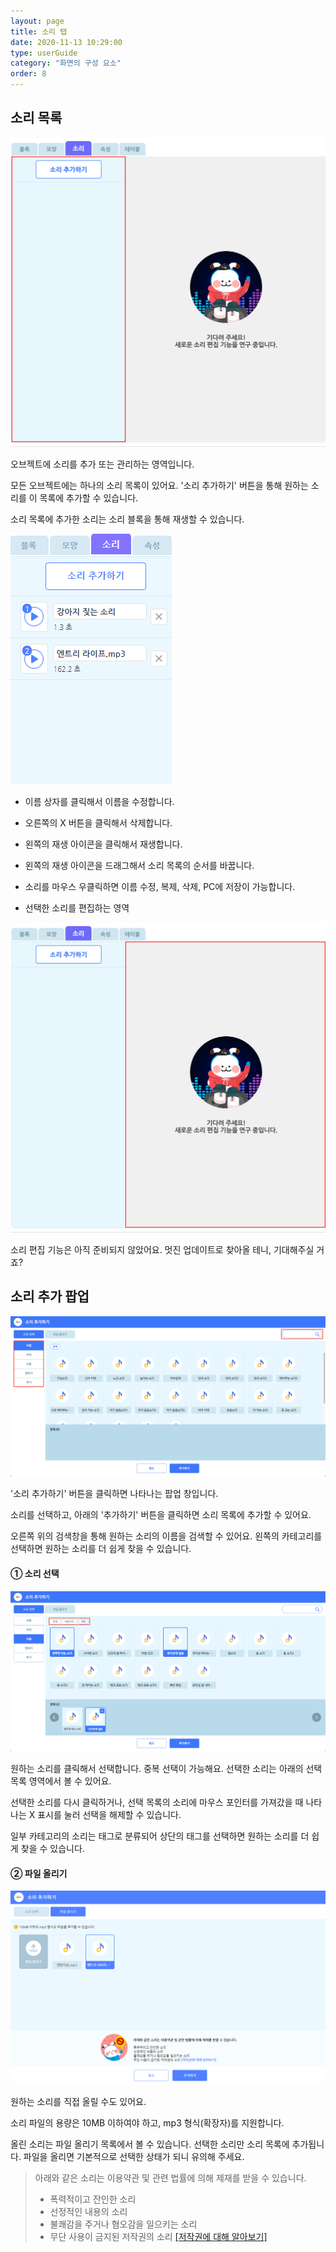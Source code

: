 ```yaml
---
layout: page
title: 소리 탭
date: 2020-11-13 10:29:00
type: userGuide
category: "화면의 구성 요소"
order: 8
---
```


## 소리 목록

<img src="images/window/main-sound-list.png" alt="main-sound" style="zoom:50%;" />



오브젝트에 소리를 추가 또는 관리하는 영역입니다.

모든 오브젝트에는 하나의 소리 목록이 있어요. '소리 추가하기' 버튼을 통해 원하는 소리를 이 목록에 추가할 수 있습니다.

소리 목록에 추가한 소리는 소리 블록을 통해 재생할 수 있습니다.



![sound_tab_list](images/window/sound_tab_list_example.png)



+ 이름 상자를 클릭해서 이름을 수정합니다.
+ 오른쪽의 X 버튼을 클릭해서 삭제합니다.
+ 왼쪽의 재생 아이콘을 클릭해서 재생합니다.
+ 왼쪽의 재생 아이콘을 드래그해서 소리 목록의 순서를 바꿉니다.

+ 소리를 마우스 우클릭하면 이름 수정, 복제, 삭제, PC에 저장이 가능합니다.

+ 선택한 소리를 편집하는 영역

<img src="images/window/main-sound.png" alt="main-sound" style="zoom: 50%;" />



소리 편집 기능은 아직 준비되지 않았어요. 멋진 업데이트로 찾아올 테니, 기대해주실 거죠?





## 소리 추가 팝업



![sound-add](images/window/sound-add.png)

'소리 추가하기' 버튼을 클릭하면 나타나는 팝업 창입니다.

소리를 선택하고, 아래의 '추가하기' 버튼을 클릭하면 소리 목록에 추가할 수 있어요.

오른쪽 위의 검색창을 통해 원하는 소리의 이름을 검색할 수 있어요. 왼쪽의 카테고리를 선택하면 원하는 소리를 더 쉽게 찾을 수 있습니다.



#### ① 소리 선택

![add-sound](images/window/sound-select.png)



원하는 소리를 클릭해서 선택합니다. 중복 선택이 가능해요. 선택한 소리는 아래의 선택 목록 영역에서 볼 수 있어요.

선택한 소리를 다시 클릭하거나, 선택 목록의 소리에 마우스 포인터를 가져갔을 때 나타나는 X 표시를 눌러 선택을 해제할 수 있습니다.

일부 카테고리의 소리는 태그로 분류되어 상단의 태그를 선택하면 원하는 소리를 더 쉽게 찾을 수 있습니다.



#### ② 파일 올리기

![import-sound](images/window/import-sound.png)

원하는 소리를 직접 올릴 수도 있어요.

소리 파일의 용량은 10MB 이하여야 하고, mp3 형식(확장자)를 지원합니다.

올린 소리는 파일 올리기 목록에서 볼 수 있습니다. 선택한 소리만 소리 목록에 추가됩니다. 파일을 올리면 기본적으로 선택한 상태가 되니 유의해 주세요.



> 아래와 같은 소리는 이용약관 및 관련 법률에 의해 제재를 받을 수 있습니다.
>
> + 폭력적이고 잔인한 소리
> + 선정적인 내용의 소리
> + 불쾌감을 주거나 혐오감을 일으키는 소리
> + 무단 사용이 금지된 저작권의 소리 [[저작권에 대해 알아보기]](https://playentry.org/#!/terms/project)
